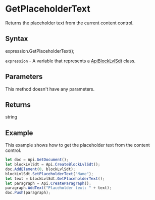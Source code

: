 # GetPlaceholderText

Returns the placeholder text from the current content control.

## Syntax

expression.GetPlaceholderText();

`expression` - A variable that represents a [ApiBlockLvlSdt](../ApiBlockLvlSdt.md) class.

## Parameters

This method doesn't have any parameters.

## Returns

string

## Example

This example shows how to get the placeholder text from the content control.

```javascript
let doc = Api.GetDocument();
let blockLvlSdt = Api.CreateBlockLvlSdt();
doc.AddElement(0, blockLvlSdt);
blockLvlSdt.SetPlaceholderText("Name");
let text = blockLvlSdt.GetPlaceholderText();
let paragraph = Api.CreateParagraph();
paragraph.AddText("Placeholder text: " + text);
doc.Push(paragraph);
```
